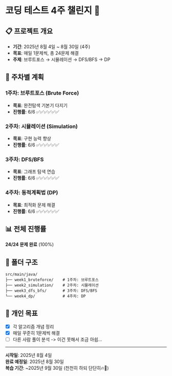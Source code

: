# 코딩 테스트 4주 챌린지 🚀

## 📋 프로젝트 개요
- **기간**: 2025년 8월 4일 ~ 8월 30일 (4주)
- **목표**: 매일 1문제씩, 총 24문제 해결
- **주제**: 브루트포스 → 시뮬레이션 → DFS/BFS → DP

## 📅 주차별 계획

### 1주차: 브루트포스 (Brute Force)
- **목표**: 완전탐색 기본기 다지기
- **진행률**: 6/6 ✅✅✅✅✅✅

### 2주차: 시뮬레이션 (Simulation)  
- **목표**: 구현 능력 향상
- **진행률**: 6/6 ✅✅✅✅✅✅

### 3주차: DFS/BFS
- **목표**: 그래프 탐색 연습
- **진행률**: 6/6 ✅✅✅✅✅✅

### 4주차: 동적계획법 (DP)
- **목표**: 최적화 문제 해결
- **진행률**: 6/6 ✅✅✅✅✅✅

## 📊 전체 진행률
**24/24 문제 완료** (100%)

## 📁 폴더 구조
```
src/main/java/
├── week1_bruteforce/    # 1주차: 브루트포스
├── week2_simulation/    # 2주차: 시뮬레이션  
├── week3_dfs_bfs/       # 3주차: DFS/BFS
└── week4_dp/            # 4주차: DP
```

## 🎯 개인 목표
- [x] 각 알고리즘 개념 정리
- [x] 매일 꾸준히 1문제씩 해결
- [ ] 다른 사람 풀이 분석 -> 이건 못해서 조금 아쉽...

---
**시작일**: 2025년 8월 4일  
**완료 예정일**: 2025년 8월 30일  
**복습 기간**: ~2025년 9월 30일 (천천히 하되 단단히🔥🐢)
